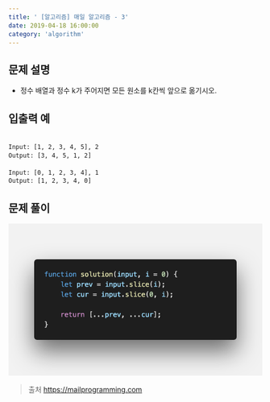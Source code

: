 ```yaml
---
title: ' [알고리즘] 매일 알고리즘 - 3'
date: 2019-04-18 16:00:00
category: 'algorithm'
---
```


문제 설명
-------

- 정수 배열과 정수 k가 주어지면 모든 원소를 k칸씩 앞으로 옮기시오.

입출력 예
-------
```sh

Input: [1, 2, 3, 4, 5], 2
Output: [3, 4, 5, 1, 2]

Input: [0, 1, 2, 3, 4], 1
Output: [1, 2, 3, 4, 0]

```

문제 풀이
-------

![](../../../assets/everyday/everyday.3.solution.png)

> 출처  <a href="https://mailprogramming.com" target="_blank">https://mailprogramming.com</a>
